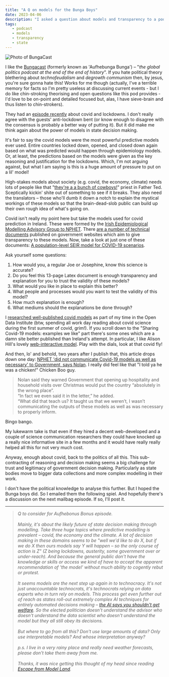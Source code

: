 ```yaml
---
title: "A Q on models for the Bunga Boys"
date: 2023-04-06
description: "I asked a question about models and transparency to a podcast."
tags:
   - podcast
   - models  
   - transparency
   - state
---
```


![Photo of BungaCast](https://github.com/fionntan/fodblog/blob/main/static/images/DALL·E%202023-04-06%2012.35.44%20-%20an%20impressionist%20painting%20of%20a%20multicolored%20head%20of%20Silvio%20Berlusconi%20with%20the%20word%20%22BONUS%22%20in%20the%20background%20.png?raw=true)

I like the [Bungacast](https://bungacast.com) (formerly known as 'Aufhebunga Bunga') – "*the global politics podcast at the end of the end of history*". If you hate political theory blethering about *technofeudalism* and *degrowth communism* then, by jesus, you're sure gonna hate this! Works for me though (actually, I've a terrible memory for facts so I'm pretty useless at discussing current events - but I do like chin-stroking theorising and open questions like this pod provides - I'd love to be on-point and detailed focused but, alas, I have sieve-brain and thus listen to chin-strokers).

They had an [episode recently](https://bungacast.com/2023/02/14/321-covid-dissensus-ft-toby-green-thomas-fazi/) about covid and lockdowns. I don't really agree with the guests' anti-lockdown bent (or know enough to disagree with the consensus is probably a better way of putting it). But it did make me think again about the power of models in state decision making.  

It's fair to say the covid models were the most powerful predictive models ever used. Entire countries locked down, opened, and closed down again based on what was predicted would happen through epidemiology models. Or, at least, the predictions based on the models were given as the key reasoning and justification for the lockdowns. Which, I'm not arguing against, but what I am saying is this is a huge amount of pressure to put on a lil' model!

High-stakes models about society (e.g. covid, the economy, climate) needs lots of people like that "[they're a a bunch of cowboys!](https://www.youtube.com/watch?v=rUHunfH0XbI)" priest in Father Ted. Sceptically kickin' shite out of something to see if it breaks. They also need the translators – those who'll dumb it down a notch to explain the mystical workings of these models so that the brain-dead-slob public can build up their own rough idea of what's going on. 


Covid isn't really my point here but take the models used for covid prediction in Ireland. These were formed by the [Irish Epidemiological Modelling Advisory Group to NPHET](https://www.ucd.ie/research/covid19response/news/irishepidemiologicalmodellingadvisorygrouptonphet/). There [are a number of technical documents](https://www.gov.ie/en/publication/dc5711-irish-epidemiology-modelling-advisory-group-to-nphet-technical-notes/) published on government websites which aim to give transparency to these models. Now, take a look at just one of these documents: [A population-level SEIR model for COVID-19 scenarios](https://www.gov.ie/pdf/?file=https://assets.gov.ie/122667/8379f0cc-5be3-4c89-9a1e-3b7328ae03af.pdf#page=null).

Ask yourself some questions:
1. How would you, a regular Joe or Josephine, know this science is accurate?
2. Do you feel this 13-page Latex document is enough transparency and explanation for you to trust the validity of these models?
3. What would you like in place to explain this better?
4. What people and processes would you want to test the validity of this model?
5. How much explanation is enough?
6. What mediums should the explanations be done through?

I [researched well-published covid models](https://theodi.org/article/sharing-models-for-covid-19-guidance-and-tools/) as part of my time in the Open Data Institute (btw, spending all work day reading about covid science during the first summer of covid, grim!). If you scroll down to the "Sharing Covid-19 models: examples we like" part there's some ones which are a damn site better published than Ireland's attempt. In particular, I like Alison Hill's lovely [web-interactive model](https://alhill.shinyapps.io/COVID19seir/). Play with the dials, look at that covid fly!

And then, lo' and behold, two years after I publish that, this article drops down one day: [NPHET 'did not communicate Covid-19 models as well as necessary' to Government, says Nolan](https://www.thejournal.ie/nphet-covid-19-models-5746932-Apr2022/). I really did feel like that "I told ya he was a chicken!" Chicken Boo guy. 

> Nolan said they warned Government that opening up hospitality and household visits over Christmas would put the country “absolutely in the wrong place”.
> \
> “In fact we even said it in the letter,” he added.
> \
> “What did that teach us? It taught us that we weren’t, I wasn’t communicating the outputs of these models as well as was necessary to properly inform.

Bingo bango.

My lukewarm take is that even if they hired a decent web-developed and a couple of science communication researchers they could have knocked up a really nice informative site in a few months and it would have really really helped all this for not very much cost.

Anyway, enough about covid, back to the politics of all this. This sub-contracting of reasoning and decision making seems a big challenge for trust and legitimacy of government decision making. Particularly as state bodies move to bigger data collections and more complex modelling in their work.

I don't have the political knowledge to analyse this further. But I hoped the Bunga boys did. So I emailed them the following spiel. And hopefully there's a discussion on the next mailbag episode. If so, I'll post it.

----

> *Q to consider for Aufhebonus Bonus episode.*\
> \
> *Mainly, it's about the likely future of state decision making through modelling.  Take three huge topics where predictive modelling is prevalent – covid, the economy and the climate. A lot of decision making in these domains seems to be "well we'd like to do X, but if we do X then ours models say Y will happen – so the only course of action is Z" (Z being lockdowns, austerity, some government over or under-reach). And because the general public don't have the knowledge or skills or access we kind of have to accept the apparent recommendation of 'the model' without much ability to cogently rebut or protest.*\
> \
> *It seems models are the next step up again in to technocracy. It's not just unaccountable technocrats, it's technocrats relying on data experts who in turn rely on models. This process get even further out of reach as states roll-out extremely complex AI techniques for entirely automated decisions making – [the AI says you shouldn't get welfare](https://www.theguardian.com/society/2020/aug/24/councils-scrapping-algorithms-benefit-welfare-decisions-concerns-bias). So the elected politician doesn't understand the advisor who doesn't understand the data scientist who doesn't understand the model but they all still obey its decisions.*\
> \
> *But where to go from all this? Don't use large amounts of data? Only use interpretable models? And whose interpretation anyway?*\
> \
> *p.s. I live in a very rainy place and really need weather forecasts, please don't take them away from me.*\
>  \
> *Thanks, it was nice getting this thought of my head since reading [Escape from Model Land](https://basicbooks.uk/titles/erica-thompson/escape-from-model-land/9781529364873/).*
